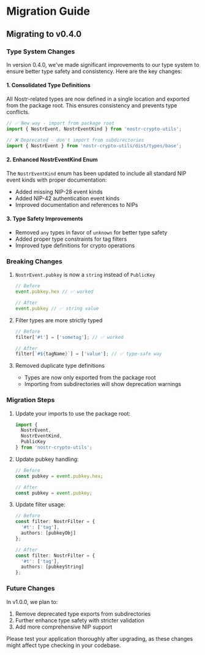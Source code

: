 # Migration Guide

## Migrating to v0.4.0

### Type System Changes

In version 0.4.0, we've made significant improvements to our type system to ensure better type safety and consistency. Here are the key changes:

#### 1. Consolidated Type Definitions

All Nostr-related types are now defined in a single location and exported from the package root. This ensures consistency and prevents type conflicts.

```typescript
// ✅ New way - import from package root
import { NostrEvent, NostrEventKind } from 'nostr-crypto-utils';

// ❌ Deprecated - don't import from subdirectories
import { NostrEvent } from 'nostr-crypto-utils/dist/types/base';
```

#### 2. Enhanced NostrEventKind Enum

The `NostrEventKind` enum has been updated to include all standard NIP event kinds with proper documentation:
- Added missing NIP-28 event kinds
- Added NIP-42 authentication event kinds
- Improved documentation and references to NIPs

#### 3. Type Safety Improvements

- Removed `any` types in favor of `unknown` for better type safety
- Added proper type constraints for tag filters
- Improved type definitions for crypto operations

### Breaking Changes

1. `NostrEvent.pubkey` is now a `string` instead of `PublicKey`
   ```typescript
   // Before
   event.pubkey.hex // ✅ worked
   
   // After
   event.pubkey // ✅ string value
   ```

2. Filter types are more strictly typed
   ```typescript
   // Before
   filter['#t'] = ['sometag']; // ✅ worked
   
   // After
   filter[`#${tagName}`] = ['value']; // ✅ type-safe way
   ```

3. Removed duplicate type definitions
   - Types are now only exported from the package root
   - Importing from subdirectories will show deprecation warnings

### Migration Steps

1. Update your imports to use the package root:
   ```typescript
   import { 
     NostrEvent,
     NostrEventKind,
     PublicKey
   } from 'nostr-crypto-utils';
   ```

2. Update pubkey handling:
   ```typescript
   // Before
   const pubkey = event.pubkey.hex;
   
   // After
   const pubkey = event.pubkey;
   ```

3. Update filter usage:
   ```typescript
   // Before
   const filter: NostrFilter = {
     '#t': ['tag'],
     authors: [pubkeyObj]
   };
   
   // After
   const filter: NostrFilter = {
     '#t': ['tag'],
     authors: [pubkeyString]
   };
   ```

### Future Changes

In v1.0.0, we plan to:
1. Remove deprecated type exports from subdirectories
2. Further enhance type safety with stricter validation
3. Add more comprehensive NIP support

Please test your application thoroughly after upgrading, as these changes might affect type checking in your codebase.
